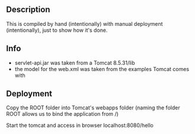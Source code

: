 
## Description
This is compiled by hand (intentionally) with manual deployment (intentionally), just to show how it's done.

## Info
- servlet-api.jar was taken from a Tomcat 8.5.31/lib 
- the model for the web.xml was taken from the examples Tomcat comes with

## Deployment
Copy the ROOT folder into Tomcat's webapps folder
(naming the folder ROOT allows us to bind the application from /)

Start the tomcat and access in browser localhost:8080/hello
